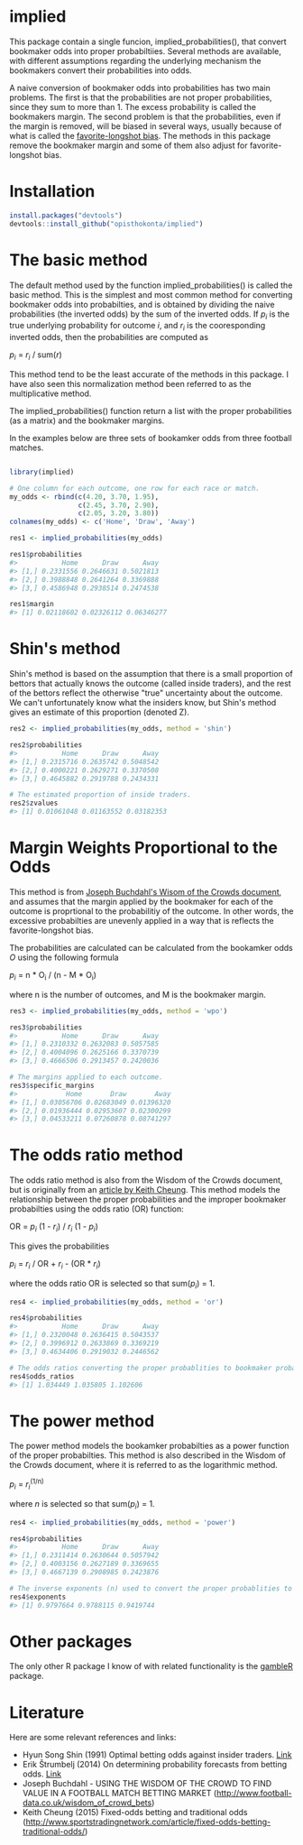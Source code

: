 <!-- README.md is generated from README.Rmd. Please edit that file -->
implied
=======

This package contain a single funcion, implied\_probabilities(), that convert bookmaker odds into proper probabiltiies. Several methods are available, with different assumptions regarding the underlying mechanism the bookmakers convert their probabilities into odds.

A naive conversion of bookmaker odds into probabilities has two main problems. The first is that the probabilities are not proper probabilities, since they sum to more than 1. The excess probability is called the bookmakers margin. The second problem is that the probabilities, even if the margin is removed, will be biased in several ways, usually because of what is called the [favorite-longshot bias](https://en.wikipedia.org/wiki/Favourite-longshot_bias). The methods in this package remove the bookmaker margin and some of them also adjust for favorite-longshot bias.

Installation
============

``` r
install.packages("devtools")
devtools::install_github("opisthokonta/implied")
```

The basic method
================

The default method used by the function implied\_probabilities() is called the basic method. This is the simplest and most common method for converting bookmaker odds into probabilties, and is obtained by dividing the naive probabilities (the inverted odds) by the sum of the inverted odds. If <i>p<sub>i</sub></i> is the true underlying probability for outcome <i>i</i>, and <i>r<sub>i</sub></i> is the cooresponding inverted odds, then the probabilities are computed as

<i>p<sub>i</sub></i> = <i>r<sub>i</sub></i> / sum(<i>r</i>)

This method tend to be the least accurate of the methods in this package. I have also seen this normalization method been referred to as the multiplicative method.

The implied\_probabilities() function return a list with the proper probabilities (as a matrix) and the bookmaker margins.

In the examples below are three sets of bookamker odds from three football matches.

``` r

library(implied)

# One column for each outcome, one row for each race or match.
my_odds <- rbind(c(4.20, 3.70, 1.95),
                 c(2.45, 3.70, 2.90),
                 c(2.05, 3.20, 3.80))
colnames(my_odds) <- c('Home', 'Draw', 'Away')

res1 <- implied_probabilities(my_odds)

res1$probabilities
#>           Home      Draw      Away
#> [1,] 0.2331556 0.2646631 0.5021813
#> [2,] 0.3988848 0.2641264 0.3369888
#> [3,] 0.4586948 0.2938514 0.2474538

res1$margin
#> [1] 0.02118602 0.02326112 0.06346277
```

Shin's method
=============

Shin's method is based on the assumption that there is a small proportion of bettors that actually knows the outcome (called inside traders), and the rest of the bettors reflect the otherwise "true" uncertainty about the outcome. We can't unfortunately know what the insiders know, but Shin's method gives an estimate of this proportion (denoted Z).

``` r
res2 <- implied_probabilities(my_odds, method = 'shin')

res2$probabilities
#>           Home      Draw      Away
#> [1,] 0.2315716 0.2635742 0.5048542
#> [2,] 0.4000221 0.2629271 0.3370508
#> [3,] 0.4645882 0.2919788 0.2434331

# The estimated proportion of inside traders.
res2$zvalues
#> [1] 0.01061048 0.01163552 0.03182353
```

Margin Weights Proportional to the Odds
=======================================

This method is from [Joseph Buchdahl's Wisom of the Crowds document](http://www.football-data.co.uk/wisdom_of_crowd_bets), and assumes that the margin applied by the bookmaker for each of the outcome is proprtional to the probabilitiy of the outcome. In other words, the excessive probabilties are unevenly applied in a way that is reflects the favorite-longshot bias.

The probabilities are calculated can be calculated from the bookamker odds <i>O</i> using the following formula

<i>p<sub>i</sub></i> = n \* O<sub>i</sub> / (n - M \* O<sub>i</sub>)

where n is the number of outcomes, and M is the bookmaker margin.

``` r
res3 <- implied_probabilities(my_odds, method = 'wpo')

res3$probabilities
#>           Home      Draw      Away
#> [1,] 0.2310332 0.2632083 0.5057585
#> [2,] 0.4004096 0.2625166 0.3370739
#> [3,] 0.4666506 0.2913457 0.2420036

# The margins applied to each outcome.
res3$specific_margins
#>            Home       Draw       Away
#> [1,] 0.03056706 0.02683049 0.01396320
#> [2,] 0.01936444 0.02953607 0.02300299
#> [3,] 0.04533211 0.07260878 0.08741297
```

The odds ratio method
=====================

The odds ratio method is also from the Wisdom of the Crowds document, but is originally from an [article by Keith Cheung](www.sportstradingnetwork.com/article/fixed-odds-betting-traditional-odds/). This method models the relationship between the proper probabilities and the improper bookmaker probabilties using the odds ratio (OR) function:

OR = <i>p<sub>i</sub></i> (1 - <i>r<sub>i</sub></i>) / <i>r<sub>i</sub></i> (1 - <i>p<sub>i</sub></i>)

This gives the probabilities

<i>p<sub>i</sub></i> = <i>r<sub>i</sub></i> / OR + <i>r<sub>i</sub></i> - (OR \* <i>r<sub>i</sub></i>)

where the odds ratio OR is selected so that sum(<i>p<sub>i</sub></i>) = 1.

``` r
res4 <- implied_probabilities(my_odds, method = 'or')

res4$probabilities
#>           Home      Draw      Away
#> [1,] 0.2320048 0.2636415 0.5043537
#> [2,] 0.3996912 0.2633869 0.3369219
#> [3,] 0.4634406 0.2919032 0.2446562

# The odds ratios converting the proper probablities to bookmaker probabilities.
res4$odds_ratios
#> [1] 1.034449 1.035805 1.102606
```

The power method
================

The power method models the bookamker probabilties as a power function of the proper probabilties. This method is also described in the Wisdom of the Crowds document, where it is referred to as the logarithmic method.

<i>p<sub>i</sub></i> = <i>r<sub>i</sub></i><sup>(1/n)</sup>

where <i>n</i> is selected so that sum(<i>p<sub>i</sub></i>) = 1.

``` r
res4 <- implied_probabilities(my_odds, method = 'power')

res4$probabilities
#>           Home      Draw      Away
#> [1,] 0.2311414 0.2630644 0.5057942
#> [2,] 0.4003156 0.2627189 0.3369655
#> [3,] 0.4667139 0.2908985 0.2423876

# The inverse exponents (n) used to convert the proper probablities to bookmaker probabilities.
res4$exponents
#> [1] 0.9797664 0.9788115 0.9419744
```

Other packages
==============

The only other R package I know of with related functionality is the [gambleR](https://github.com/DataWookie/gambleR) package.

Literature
==========

Here are some relevant references and links:

-   Hyun Song Shin (1991) Optimal betting odds against insider traders. [Link](https://www.jstor.org/stable/2234434)
-   Erik Štrumbelj (2014) On determining probability forecasts from betting odds. [Link](https://www.sciencedirect.com/science/article/pii/S0169207014000533)
-   Joseph Buchdahl - USING THE WISDOM OF THE CROWD TO FIND VALUE IN A FOOTBALL MATCH BETTING MARKET (<http://www.football-data.co.uk/wisdom_of_crowd_bets>)
-   Keith Cheung (2015) Fixed-odds betting and traditional odds (<http://www.sportstradingnetwork.com/article/fixed-odds-betting-traditional-odds/>)
